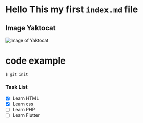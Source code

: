 # Hello This my first `index.md` file

## Image Yaktocat
![Image of Yaktocat](https://octodex.github.com/images/yaktocat.png)


# code example
```
$ git init
```

### Task List
- [x] Learn HTML
- [x] Learn css
- [ ] Learn PHP
- [ ] Learn Flutter
